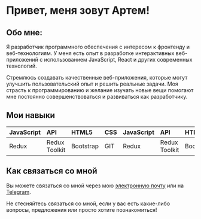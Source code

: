 # Привет, меня зовут Артем!



## Обо мне:

Я  разработчик программного обеспечения с интересом к фронтенду и веб-технологиям. У меня есть опыт в разработке интерактивных веб-приложений с использованием JavaScript, React и других современных технологий.

Стремлюсь создавать качественные веб-приложения, которые могут улучшить пользовательский опыт и решить реальные задачи. Моя страсть к программированию и желание изучать новые вещи помогают мне постоянно совершенствоваться и развиваться как разработчику.

## Мои навыки

| JavaScript      | API             | HTML5       | CSS         | JavaScript      | API             | HTML5       | CSS         |
| :-------------- | :-------------- | :---------- | :---------- | :-------------- | :-------------- | :---------- | :---------- |
| Redux           | Redux Toolkit   | Bootstrap   | GIT         | Redux           | Redux Toolkit   | Bootstrap   | GIT         |







##



## Как связаться со мной

Вы можете связаться со мной через мою [электронную почту](mailto:hanya66693@gmail.com) или на [Telegram](https://t.me/rfcgbb).

Не стесняйтесь связаться со мной, если у вас есть какие-либо вопросы, предложения или просто хотите познакомиться!

